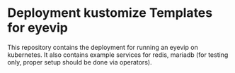 # Deployment kustomize Templates for eyevip
This repository contains the deployment for running an eyevip on kubernetes. It also contains example services for redis, mariadb (for testing only, proper setup should be done via operators).
